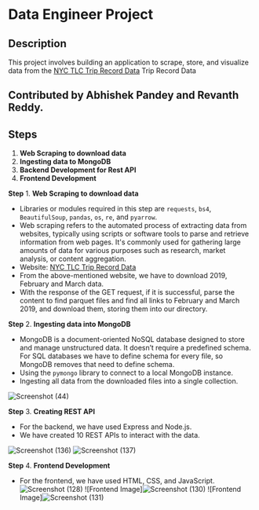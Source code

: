 # Data Engineer Project

## Description
This project involves building an application to scrape, store, and visualize data from the [NYC TLC Trip Record Data](https://www.nyc.gov/site/tlc/about/tlc-trip-record-data.page) Trip Record Data 

## Contributed by Abhishek Pandey and Revanth Reddy.



## Steps

1. **Web Scraping to download data**
2. **Ingesting data to MongoDB**
3. **Backend Development for Rest API**
4. **Frontend Development**
   
**Step** 1. **Web Scraping to download data**
   - Libraries or modules required in this step are `requests`, `bs4`, `BeautifulSoup`, `pandas`, `os`, `re`, and `pyarrow`.
   - Web scraping refers to the automated process of extracting data from websites, typically using scripts or software tools to parse and retrieve information from web pages. It's commonly used for gathering large amounts of data for various purposes such as research, market analysis, or content aggregation.
   - Website: [NYC TLC Trip Record Data](https://www.nyc.gov/site/tlc/about/tlc-trip-record-data.page)
   - From the above-mentioned website, we have to download 2019, February and March data.
   - With the response of the GET request, if it is successful, parse the content to find parquet files and find all links to February and March 2019, and download them, storing them into our directory.

**Step** 2. **Ingesting data into MongoDB**
   - MongoDB is a document-oriented NoSQL database designed to store and manage unstructured data. It doesn’t require a predefined schema. For SQL databases we have to define schema for every file, so MongoDB removes that need to define schema.
   - Using the `pymongo` library to connect to a local MongoDB instance.
   - Ingesting all data from the downloaded files into a single collection.

   ![Screenshot (44)](https://github.com/user-attachments/assets/ad955524-857c-4f12-92db-1ec72616bbd1)


**Step** 3. **Creating REST API**
   - For the backend, we have used Express and Node.js.
   - We have created 10 REST APIs to interact with the data.
     
![Screenshot (136)](https://github.com/user-attachments/assets/05e7490e-b086-4843-a5b1-b44bb6583264)
![Screenshot (137)](https://github.com/user-attachments/assets/89f7fc3b-bc65-4e27-919f-73e5084655e7)


**Step** 4. **Frontend Development**
   - For the frontend, we have used HTML, CSS, and JavaScript.
    ![Screenshot (128)](https://github.com/user-attachments/assets/960f6493-cd99-4aff-b7c7-e382d27bac3f)
    ![Frontend Image]![Screenshot (130)](https://github.com/user-attachments/assets/fa0b8c5c-205d-4dff-89d9-efbc5a4a0f6c)
    ![Frontend Image]![Screenshot (131)](https://github.com/user-attachments/assets/7fb9e81e-4af5-4a23-8ad4-dae0794c0d0f)



    
